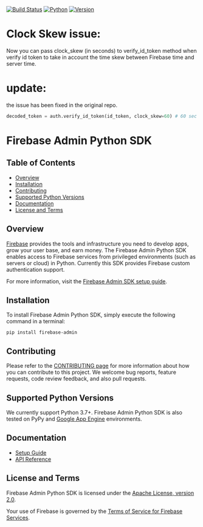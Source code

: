 [![Build Status](https://travis-ci.org/firebase/firebase-admin-python.svg?branch=master)](https://travis-ci.org/firebase/firebase-admin-python)
[![Python](https://img.shields.io/pypi/pyversions/firebase-admin.svg)](https://pypi.org/project/firebase-admin/)
[![Version](https://img.shields.io/pypi/v/firebase-admin.svg)](https://pypi.org/project/firebase-admin/)
# Clock Skew issue:
Now you can pass clock_skew (in seconds) to verify_id_token method when verify id token to take in account 
the time skew between Firebase time and server time.
# update:
the issue has been fixed in the original repo.
```python
decoded_token = auth.verify_id_token(id_token, clock_skew=60) # 60 sec
```
# Firebase Admin Python SDK

## Table of Contents

 * [Overview](#overview)
 * [Installation](#installation)
 * [Contributing](#contributing)
 * [Supported Python Versions](#supported-python-versions)
 * [Documentation](#documentation)
 * [License and Terms](#license-and-terms)

## Overview

[Firebase](https://firebase.google.com) provides the tools and infrastructure
you need to develop apps, grow your user base, and earn money. The Firebase
Admin Python SDK enables access to Firebase services from privileged environments
(such as servers or cloud) in Python. Currently this SDK provides
Firebase custom authentication support.

For more information, visit the
[Firebase Admin SDK setup guide](https://firebase.google.com/docs/admin/setup/).


## Installation

To install Firebase Admin Python SDK, simply execute the following command
in a terminal:

```
pip install firebase-admin
```

## Contributing

Please refer to the [CONTRIBUTING page](./CONTRIBUTING.md) for more information
about how you can contribute to this project. We welcome bug reports, feature
requests, code review feedback, and also pull requests.


## Supported Python Versions

We currently support Python 3.7+. Firebase
Admin Python SDK is also tested on PyPy and
[Google App Engine](https://cloud.google.com/appengine/) environments.


## Documentation

* [Setup Guide](https://firebase.google.com/docs/admin/setup/)
* [API Reference](https://firebase.google.com/docs/reference/admin/python/)


## License and Terms

Firebase Admin Python SDK is licensed under the
[Apache License, version 2.0](http://www.apache.org/licenses/LICENSE-2.0).

Your use of Firebase is governed by the
[Terms of Service for Firebase Services](https://firebase.google.com/terms/).
